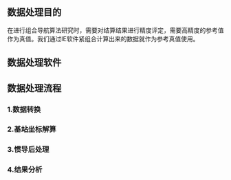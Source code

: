 ## 数据处理目的

在进行组合导航算法研究时，需要对结算结果进行精度评定，需要高精度的参考值作为真值。我们通过IE软件紧组合计算出来的数据就作为参考真值使用。

## 数据处理软件

## 数据处理流程

### 1.数据转换

### 2.基站坐标解算

### 3.惯导后处理

### 4.结果分析
